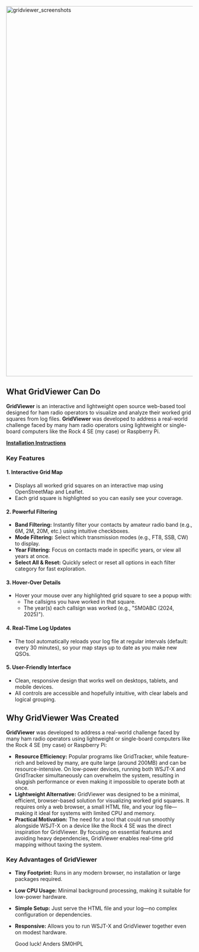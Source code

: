 <img src="https://github.com/user-attachments/assets/276c1bc4-2384-4db7-a174-d0d07c90d47b" alt="gridviewer_screenshots" width="1000">

## What GridViewer Can Do

**GridViewer** is an interactive and lightweight open source web-based tool designed for ham radio operators to visualize and analyze their worked grid squares from log files. **GridViewer** was developed to address a real-world challenge faced by many ham radio operators using lightweight or single-board computers like the Rock 4 SE (my case) or Raspberry Pi.    

[**Installation Instructions**](https://github.com/awandahl/gridviewer/blob/main/Installation.md)

### Key Features

#### 1. Interactive Grid Map

- Displays all worked grid squares on an interactive map using OpenStreetMap and Leaflet.
- Each grid square is highlighted so you can easily see your coverage.


#### 2. Powerful Filtering

- **Band Filtering:** Instantly filter your contacts by amateur radio band (e.g., 6M, 2M, 20M, etc.) using intuitive checkboxes.
- **Mode Filtering:** Select which transmission modes (e.g., FT8, SSB, CW) to display.
- **Year Filtering:** Focus on contacts made in specific years, or view all years at once.
- **Select All \& Reset:** Quickly select or reset all options in each filter category for fast exploration.


#### 3. Hover-Over Details

- Hover your mouse over any highlighted grid square to see a popup with:
    - The callsigns you have worked in that square.
    - The year(s) each callsign was worked (e.g., "SM0ABC (2024, 2025)").

#### 4. Real-Time Log Updates

- The tool automatically reloads your log file at regular intervals (default: every 30 minutes), so your map stays up to date as you make new QSOs.

#### 5. User-Friendly Interface

- Clean, responsive design that works well on desktops, tablets, and mobile devices.
- All controls are accessible and hopefully intuitive, with clear labels and logical grouping.

## Why GridViewer Was Created

**GridViewer** was developed to address a real-world challenge faced by many ham radio operators using lightweight or single-board computers like the Rock 4 SE (my case) or Raspberry Pi:

- **Resource Efficiency:** Popular programs like GridTracker, while feature-rich and beloved by many, are quite large (around 200MB) and can be resource-intensive. On low-power devices, running both WSJT-X and GridTracker simultaneously can overwhelm the system, resulting in sluggish performance or even making it impossible to operate both at once.
- **Lightweight Alternative:** GridViewer was designed to be a minimal, efficient, browser-based solution for visualizing worked grid squares. It requires only a web browser, a small HTML file, and your log file—making it ideal for systems with limited CPU and memory.
- **Practical Motivation:** The need for a tool that could run smoothly alongside WSJT-X on a device like the Rock 4 SE was the direct inspiration for GridViewer. By focusing on essential features and avoiding heavy dependencies, GridViewer enables real-time grid mapping without taxing the system.


### Key Advantages of GridViewer

- **Tiny Footprint:** Runs in any modern browser, no installation or large packages required.
- **Low CPU Usage:** Minimal background processing, making it suitable for low-power hardware.
- **Simple Setup:** Just serve the HTML file and your log—no complex configuration or dependencies.
- **Responsive:** Allows you to run WSJT-X and GridViewer together even on modest hardware.

  Good luck!
  Anders SM0HPL

